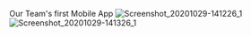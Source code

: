 Our Team's first Mobile App
![Screenshot_20201029-141226_1](https://user-images.githubusercontent.com/57010722/97545735-69eec300-19f1-11eb-855c-53a1ccbb53a8.png)
![Screenshot_20201029-141326_1](https://user-images.githubusercontent.com/57010722/97545770-74a95800-19f1-11eb-8c03-b7456006fddf.png)
